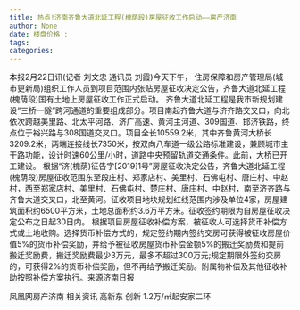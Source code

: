 ```yaml
---
title: 热点!济南齐鲁大道北延工程(槐荫段)房屋征收工作启动——房产济南
author: None
date: 楼盘价格 : 
tags: 
categories: 
---
```

                        
<!-- more -->
本报2月22日讯(记者 刘文忠 通讯员 刘霞)今天下午，
住房保障和房产管理局(城市更新局)组织工作人员到项目范围内张贴房屋征收决定公告，齐鲁大道北延工程(槐荫段)国有土地上房屋征收工作正式启动。
齐鲁大道北延工程是我市新规划建设“三桥一隧”跨河通道的重要组成部分。项目南起齐鲁大道与济齐路交叉口，向北依次跨越美里路、北太平河路、济广高速、黄河主河道、309国道、邯济铁路，终点位于裕兴路与308国道交叉口。项目全长10559.2米，其中齐鲁黄河大桥长3209.2米，两端连接线长7350米，按双向八车道一级公路标准建设，兼顾城市主干路功能，设计时速60公里/小时，道路中央预留轨道交通条件。此前，大桥已开工建设。
根据“济(槐荫)征告字[2019]1号”房屋征收决定公告，齐鲁大道北延工程(槐荫段)房屋征收范围东至段庄村、郑家店村、美里村、石佛屯村、唐庄村、中赵村，西至郑家店村、美里村、石佛屯村、楚庄村、唐庄村、中赵村，南至济齐路与齐鲁大道交叉口，北至黄河。征收项目地块规划红线范围内涉及单位4家，房屋建筑面积约6500平方米，土地总面积约3.6万平方米。征收签约期限为自房屋征收决定公布之日起30日内。
根据项目房屋征收补偿方案，被征收人可选择货币补偿方式或土地收购。选择货币补偿方式的，规定签约期内签约交房可获得被征收房屋价值5%的货币补偿奖励，并给予被征收房屋货币补偿金额5%的搬迁奖励费和提前搬迁奖励费，搬迁奖励费最少3万元，最多不超过300万元;规定期限外签约交房的，可获得2%的货币补偿奖励，但不再给予搬迁奖励。附属物补偿及其他征收补助按照补偿方案执行。来源济南日报
                        
                        
                        
                        
                                        
                    
                    
                
                    
                    
                    
                
                    
                
凤凰网房产济南
相关资讯
高新东 创新
1.2万/㎡起安家二环
	                        
	                    
	                        
	                    
